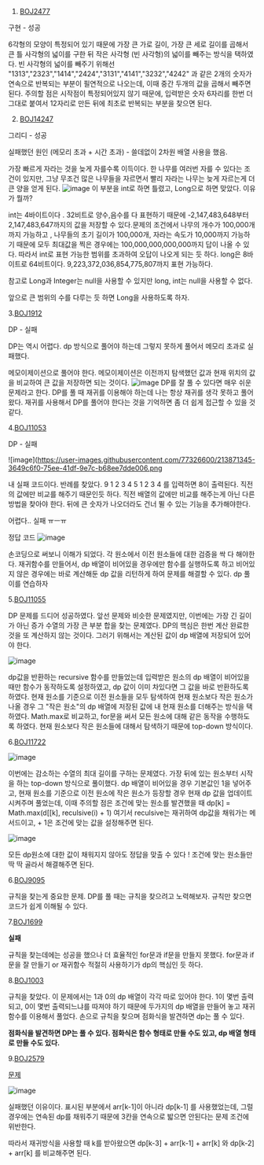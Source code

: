 1. [BOJ2477](https://github.com/jeon-maker/JW_study/blob/main/Jeon/BOJ2477.java)

구현 - 성공

6각형의 모양이 특정되어 있기 때문에 가장 큰 가로 길이, 가장 큰 세로 길이를 곱해서 큰 틀 사각형의 넓이를 구한 뒤 작은 사각형 (빈 사각형)의 넓이를 빼주는 방식을 택하였다. 빈 사각형의 넓이를 빼주기 위해선 "1313","2323","1414","2424","3131","4141","3232","4242" 과 같은 2개의 숫자가 연속으로 반복되는 부분이 필연적으로 나오는데, 이때 중간 두개의 값을 곱해서 빼주면 된다. 주의할 점은 시작점이 특정되어있지 않기 때문에, 입력받은 숫자 6자리를 한번 더 그대로 붙여서 12자리로 만든 뒤에 최초로 반복되는 부분을 찾으면 된다.


2. [BOJ14247](https://github.com/jeon-maker/JW_study/blob/main/Jeon/BOJ14247.java)

그리디 - 성공

실패했던 원인 (메모리 초과 + 시간 초과) - 쓸데없이 2차원 배열 사용을 했음.

가장 빠르게 자라는 것을 늦게 자를수록 이득이다. 한 나무를 여러번 자를 수 있다는 조건이 있지만, 그냥 무조건 많은 나무들을 자르면서 빨리 자라는 나무는 늦게 자르는게 더 큰 양을 얻게 된다.
![image](https://user-images.githubusercontent.com/77326600/213654157-1d14c5aa-0cc0-447c-95d9-8d731a597926.png)
이 부분을 int로 하면 틀렸고, Long으로 하면 맞았다. 이유가 뭘까?

int는 4바이트이다 . 32비트로 양수,음수를 다 표현하기 때문에 -2,147,483,648부터 2,147,483,647까지의 값을 저장할 수 있다.문제의 조건에서 나무의 개수가 100,000개 까지 가능하고 , 나무들의 초기 길이가 100,000개, 자라는 속도가 10,000까지 가능하기 때문에 모두 최대값을 찍은 경우에는 100,000,000,000,000까지 답이 나올 수 있다.
따라서 int로 표현 가능한 범위를 초과하여 오답이 나오게 되는 듯 하다.
long은 8바이트로 64비트이다. 9,223,372,036,854,775,807까지 표현 가능하다.

참고로 Long과 Integer는 null을 사용할 수 있지만 long, int는 null을 사용할 수 없다.

앞으로 큰 범위의 수를 다루는 듯 하면 Long을 사용하도록 하자.

3.[BOJ1912](https://github.com/jeon-maker/JW_study/blob/main/Jeon/BOJ1912.java)

DP - 실패

DP는 역시 어렵다. dp 방식으로 풀어야 하는데 그렇지 못하게 풀어서 메모리 초과로 실패했다.

메모이제이션으로 풀어야 한다.
메모이제이션은 이전까지 탐색했던 값과 현재 위치의 값을 비교하여 큰 값을 저장하면 되는 것이다.
![image](https://user-images.githubusercontent.com/77326600/213665046-fd937373-c960-49d8-9793-12bff1bf55c9.png)
DP를 잘 풀 수 있다면 매우 쉬운 문제라고 한다.
DP를 풀 때 재귀를 이용해야 하는데 나는 항상 재귀를 생각 못하고 풀어왔다.
재귀를 사용해서 DP를 풀어야 한다는 것을 기억하면 좀 더 쉽게 접근할 수 있을 것 같다. 


4.[BOJ11053](https://github.com/jeon-maker/JW_study/blob/main/Jeon/BOJ11053.java)

DP - 실패

![image](https://user-images.githubusercontent.com/77326600/213871345-3649c6f0-75ee-41df-9e7c-b68ee7dde006.png

내 실패 코드이다.
반례를 찾았다.
9
1 2 3 4 5 1 2 3 4
를 입력하면 8이 출력된다. 직전의 값에만 비교를 해주기 때문인듯 하다. 직전 배열의 값에만 비교를 해주는게 아닌 다른 방법을 찾아야 한다. 뒤에 큰 숫자가 나오더라도 건너 뛸 수 있는 기능을 추가해야한다.

어렵다.. 실패 ㅠㅡㅠ

정답 코드
![image](https://user-images.githubusercontent.com/77326600/213872758-ee2911ae-f5b5-458a-b827-9511758da85a.png)


손코딩으로 써보니 이해가 되었다. 각 원소에서 이전 원소들에 대한 검증을 싹 다 해야한다. 재귀함수를 만들어서, dp 배열이 비어있을 경우에만 함수를 실행하도록 하고
비어있지 않은 경우에는 바로 계산해둔 dp 값을 리턴하게 하여 문제를 해결할 수 있다. dp 풀이를 연습하자


5.[BOJ11055](https://github.com/jeon-maker/JW_study/blob/main/Jeon/BOJ11055.java)

DP 문제를 드디어 성공하였다.
앞선 문제와 비슷한 문제였지만, 이번에는 가장 긴 길이가 아닌 증가 수열의 가장 큰 부분 합을 찾는 문제였다.
DP의 핵심은 한번 계산 완료한 것을 또 계산하지 않는 것이다. 그러기 위해서는 계산된 값이 dp 배열에 저장되어 있어야 한다.

![image](https://user-images.githubusercontent.com/77326600/213874627-f10777c1-a9bd-427d-904f-c93212595271.png)


dp값을 반환하는 recursive 함수를 만들었는데 입력받은 원소의 dp 배열이 비어있을 때만 함수가 동작하도록 설정하였고, dp 값이 이미 차있다면 그 값을 바로 반환하도록 하였다. 현재 원소를 기준으로 이전 원소들을 모두 탐색하여 현재 원소보다 작은 원소가 나올 경우 그 "작은 원소"의 dp 배열에 저장된 값에 내 현재 원소를 더해주는 방식을 택하였다. Math.max로 비교하고, for문을 써서 모든 원소에 대해 같은 동작을 수행하도록 하였다.
현재 원소보다 작은 원소들에 대해서 탐색하기 때문에 top-down 방식이다.


6.[BOJ11722](https://github.com/jeon-maker/JW_study/blob/main/Jeon/BOJ11722.java)

![image](https://user-images.githubusercontent.com/77326600/214795407-46361344-6dc9-4b34-a672-1306e4b201f7.png)

이번에는 감소하는 수열의 최대 길이를 구하는 문제였다. 가장 뒤에 있는 원소부터 시작을 하는 top-down 방식으로 풀이했다.
dp 배열이 비어있을 경우 기본값인 1을 넣어주고, 현재 원소를 기준으로 이전 원소에 작은 원소가 등장할 경우 현재 dp 값을 업데이트 시켜주며 풀었는데, 이때 주의할 점은
조건에 맞는 원소를 발견했을 때
dp[k] = Math.max(d[[k], reculsive(i) + 1) 
여기서 reculsive는 재귀하여 dp값을 채워가는 메서드이고, + 1은 조건에 맞는 값을 설정해주면 된다.

![image](https://user-images.githubusercontent.com/77326600/214796257-a7fbc47b-6ece-4306-bcf0-e85e512f8a73.png)

모든 dp원소에 대한 값이 채워지지 않아도 정답을 맞출 수 있다 ! 조건에 맞는 원소들만 딱 딱 골라서 해결해주면 된다.


6.[BOJ9095](https://github.com/jeon-maker/JW_study/blob/main/Jeon/BOJ9095.java)


규칙을 찾는게 중요한 문제. DP를 풀 때는 규칙을 찾으려고 노력해보자.
규칙만 찾으면 코드가 쉽게 이해될 수 있다.

7.[BOJ1699](https://www.acmicpc.net/problem/1699)

**실패**

규칙을 찾는데에는 성공을 했으나 더 효율적인 for문과 if문을 만들지 못했다. for문과 if문을 잘 만들기 or 재귀함수 적절히 사용하기가 dp의 핵심인 듯 하다.


8.[BOJ1003](https://github.com/jeon-maker/JW_study/blob/main/Jeon/BOJ1003.java)

규칙을 찾았다. 이 문제에서는 1과 0의 dp 배열이 각각 따로 있어야 한다.
1이 몇번 출력되고, 0이 몇번 출력되느냐를 따져야 하기 때문에 두가지의 dp 배열을 만들어 놓고 재귀 함수를 이용해서 풀었다.
손으로 규칙을 찾으며 점화식을 발견하면 dp는 풀 수 있다. 

**점화식을 발견하면 DP는 풀 수 있다. 점화식은 함수 형태로 만들 수도 있고, dp 배열 형태로 만들 수도 있다.**


9.[BOJ2579](https://github.com/jeon-maker/JW_study/blob/main/Jeon/BOJ2579.java)

[문제](https://www.acmicpc.net/problem/2579)

![image](https://user-images.githubusercontent.com/77326600/215072244-a1de37e4-a1f8-460d-b377-9437c8232b61.png)

실패했던 이유이다. 표시된 부분에서 arr[k-1]이 아니라 dp[k-1] 를 사용했었는데, 그럴 경우에는 연속된 dp를 채워주기 때문에 3칸을 연속으로 밟으면 안된다는 문제 조건에 위반한다.

따라서 재귀방식을 사용할 때 k를 받아왔으면 dp[k-3] + arr[k-1] + arr[k] 와 dp[k-2] + arr[k] 를 비교해주면 된다.
